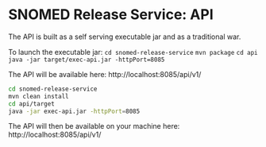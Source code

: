 SNOMED Release Service: API
============================

The API is built as a self serving executable jar and as a traditional war.

To launch the executable jar:
`cd snomed-release-service`
`mvn package`
`cd api`
`java -jar target/exec-api.jar -httpPort=8085`

The API will be available here: http://localhost:8085/api/v1/
```sh
cd snomed-release-service
mvn clean install
cd api/target
java -jar exec-api.jar -httpPort=8085
```

The API will then be available on your machine here: http://localhost:8085/api/v1/
